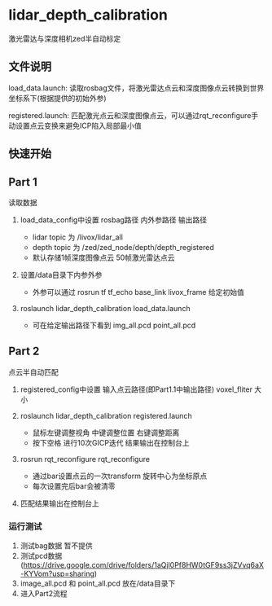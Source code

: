 # lidar_depth_calibration

激光雷达与深度相机zed半自动标定

## 文件说明

load_data.launch: 读取rosbag文件，将激光雷达点云和深度图像点云转换到世界坐标系下(根据提供的初始外参)

registered.launch: 匹配激光点云和深度图像点云，可以通过rqt_reconfigure手动设置点云变换来避免ICP陷入局部最小值


## 快速开始

## Part 1  

读取数据

1. load_data_config中设置 rosbag路径 内外参路径 输出路径
    - lidar topic 为 /livox/lidar_all
    - depth topic 为 /zed/zed_node/depth/depth_registered
    - 默认存储1帧深度图像点云 50帧激光雷达点云 

2. 设置/data目录下内参外参
    - 外参可以通过 rosrun tf tf_echo base_link livox_frame 给定初始值

3. roslaunch lidar_depth_calibration load_data.launch
    - 可在给定输出路径下看到 img_all.pcd point_all.pcd

## Part 2

点云半自动匹配

1. registered_config中设置 输入点云路径(即Part1.1中输出路径) voxel_fliter 大小
   
2. roslaunch lidar_depth_calibration registered.launch
   - 鼠标左键调整视角 中键调整位置 右键调整距离
   - 按下空格 进行10次GICP迭代 结果输出在控制台上

3. rosrun rqt_reconfigure rqt_reconfigure
   - 通过bar设置点云的一次transform 旋转中心为坐标原点
   - 每次设置完后bar会被清零

4. 匹配结果输出在控制台上



### 运行测试
1. 测试bag数据 暂不提供
2. 测试pcd数据 (https://drive.google.com/drive/folders/1aQjl0Pf8HW0tGF9ss3jZVvq6aX-KYVom?usp=sharing)
3. image_all.pcd 和 point_all.pcd 放在/data目录下
4. 进入Part2流程